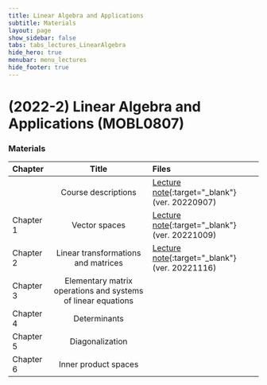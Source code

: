 ```yaml
---
title: Linear Algebra and Applications
subtitle: Materials
layout: page
show_sidebar: false
tabs: tabs_lectures_LinearAlgebra
hide_hero: true
menubar: menu_lectures
hide_footer: true
---
```


# (2022-2) Linear Algebra and Applications (MOBL0807)

### Materials

<!--Please check out the [Hanbat University LMS](https://cyber.hanbat.ac.kr){:target="_blank"}-->

| Chapter | Title | Files |
|:---|:---:|:---|
|  | Course descriptions | [Lecture note](/ccsl/materials/Linear_Algebra_Ch_00.pdf){:target="_blank"} (ver. 20220907) |
| Chapter 1 | Vector spaces | [Lecture note](/ccsl/materials/Linear_Algebra_Friedberg_Ch_01.pdf){:target="_blank"} (ver. 20221009) |
| Chapter 2 | Linear transformations and matrices | [Lecture note](/ccsl/materials/Linear_Algebra_Friedberg_Ch_02.pdf){:target="_blank"} (ver. 20221116) |
| Chapter 3 | Elementary matrix operations and systems of linear equations |  |
| Chapter 4 | Determinants |  |
| Chapter 5 | Diagonalization |  |
| Chapter 6 | Inner product spaces |  |
